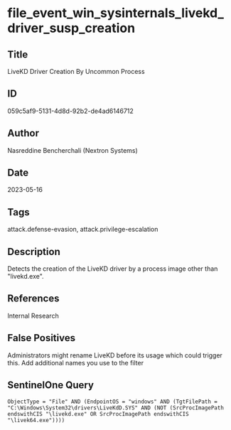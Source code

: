 # file_event_win_sysinternals_livekd_driver_susp_creation

## Title
LiveKD Driver Creation By Uncommon Process

## ID
059c5af9-5131-4d8d-92b2-de4ad6146712

## Author
Nasreddine Bencherchali (Nextron Systems)

## Date
2023-05-16

## Tags
attack.defense-evasion, attack.privilege-escalation

## Description
Detects the creation of the LiveKD driver by a process image other than "livekd.exe".

## References
Internal Research

## False Positives
Administrators might rename LiveKD before its usage which could trigger this. Add additional names you use to the filter

## SentinelOne Query
```
ObjectType = "File" AND (EndpointOS = "windows" AND (TgtFilePath = "C:\Windows\System32\drivers\LiveKdD.SYS" AND (NOT (SrcProcImagePath endswithCIS "\livekd.exe" OR SrcProcImagePath endswithCIS "\livek64.exe"))))

```